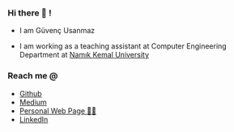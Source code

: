 ### Hi there 👋 ! 

* I am Güvenç Usanmaz

* I am working as a teaching assistant at Computer Engineering Department at [Namık Kemal University](www.nku.edu.tr)

### Reach me @

* [Github](www.github.com/gusanmaz)
* [Medium](https://medium.com/@gsnmz)
* [Personal Web Page 🚧🚧](https://wwww.gusanmaz.me/blog)
* [LinkedIn](https://www.linkedin.com/in/gusanmaz/)
